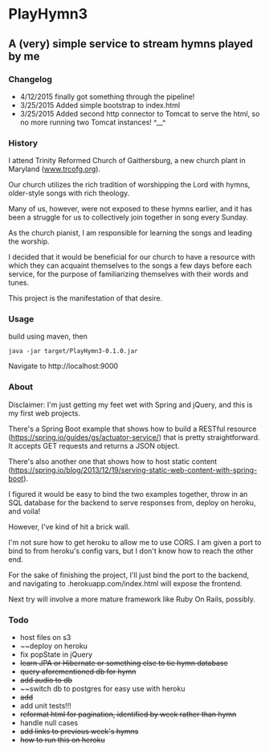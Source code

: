 # PlayHymn3
## A (very) simple service to stream hymns played by me

### Changelog
- 4/12/2015 finally got something through the pipeline!
- 3/25/2015 Added simple bootstrap to index.html
- 3/25/2015 Added second http connector to Tomcat to serve the html, so no more running two Tomcat instances! ^__^

### History
I attend Trinity Reformed Church of Gaithersburg, a new church plant in Maryland (www.trcofg.org).

Our church utilizes the rich tradition of worshipping the Lord with hymns, older-style songs with rich theology.

Many of us, however, were not exposed to these hymns earlier, and it has been a struggle for us to collectively join together in song every Sunday.

As the church pianist, I am responsible for learning the songs and leading the worship.

I decided that it would be beneficial for our church to have a resource with which they can acquaint themselves to the songs a few days before each service, for the purpose of familiarizing themselves with their words and tunes.

This project is the manifestation of that desire.

### Usage
build using maven, then

```
java -jar target/PlayHymn3-0.1.0.jar
```

Navigate to http://localhost:9000

### About
Disclaimer: I'm just getting my feet wet with Spring and jQuery, and this is my first web projects.

There's a Spring Boot example that shows how to build a RESTful resource (https://spring.io/guides/gs/actuator-service/) that is pretty straightforward. It accepts GET requests and returns a JSON object.

There's also another one that shows how to host static content (https://spring.io/blog/2013/12/19/serving-static-web-content-with-spring-boot).

I figured it would be easy to bind the two examples together, throw in an SQL database for the backend to serve responses from, deploy on heroku, and voila!

However, I've kind of hit a brick wall.

I'm not sure how to get heroku to allow me to use CORS. I am given a port to bind to from heroku's config vars, but I don't know how to reach the other end.

For the sake of finishing the project, I'll just bind the port to the backend, and navigating to <name>.herokuapp.com/index.html will expose the frontend.

Next try will involve a more mature framework like Ruby On Rails, possibly.


### Todo
- host files on s3
- ~~deploy on heroku
- fix popState in jQuery
- ~~learn JPA or Hibernate or something else to tie hymn database~~
- ~~query aforementioned db for hymn~~
- ~~add audio to db~~
- ~~switch db to postgres for easy use with heroku
- ~~add <audio> to html~~
- add unit tests!!!
- ~~reformat html for pagination, identified by week rather than hymn~~
- handle null cases
- ~~add links to previous week's hymns~~
- ~~how to run this on heroku~~

